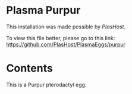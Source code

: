 # Plasma Purpur
This installation was made possible by <i>PlasHost</i>.

To view this file better, please go to this link: https://github.com/PlasHost/PlasmaEggs/purpur

# Contents
This is a Purpur pterodactyl egg.